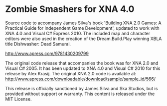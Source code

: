 Zombie Smashers for XNA 4.0
===========================

Source code to accompany James Silva&#39;s book &#39;Building XNA 2.0 Games: A Practical Guide for Independent Game Development&#39;, updated to work with XNA 4.0 and Visual C# Express 2010.  The included map and character editors were also used in the creation of the Dream.Build.Play winning XBLA title Dishwasher: Dead Samurai.

http://www.apress.com/9781430209799

The original code release that accompanies the book was for XNA 2.0 and Visual C# 2005.  It has been updated to XNA 4.0 and Visual C# 2010 for this release by Alex Krasij.  The original XNA 2.0 code is available at: http://www.apress.com/downloadable/download/sample/sample_id/566/  


This release is officially sanctioned by James Silva and Ska Studios, but is provided without support or warranty.  This content is released under the MIT License.
